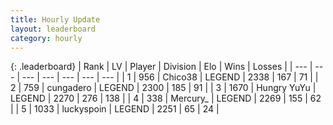 ```yaml
---
title: Hourly Update
layout: leaderboard
category: hourly
---
```


{: .leaderboard}
| Rank | LV | Player | Division | Elo | Wins | Losses |
| --- | --- | --- | --- | --- | --- | --- |
| <span data-change="0">1</span> | 956 | <span title="ID: 409927">Chico38</span> | LEGEND | <span data-change="0">2338</span> | <span data-change="0">167</span> | <span data-change="0">71</span> |
| <span data-change="0">2</span> | 759 | <span title="ID: 54134">cungadero</span> | LEGEND | <span data-change="0">2300</span> | <span data-change="0">185</span> | <span data-change="0">91</span> |
| <span data-change="0">3</span> | 1670 | <span title="ID: 366840">Hungry YuYu</span> | LEGEND | <span data-change="1">2270</span> | <span data-change="2">276</span> | <span data-change="1">138</span> |
| <span data-change="0">4</span> | 338 | <span title="ID: 680422">Mercury_</span> | LEGEND | <span data-change="8">2269</span> | <span data-change="1">155</span> | <span data-change="0">62</span> |
| <span data-change="0">5</span> | 1033 | <span title="ID: 512212">luckyspoin</span> | LEGEND | <span data-change="0">2251</span> | <span data-change="0">65</span> | <span data-change="0">24</span> |
